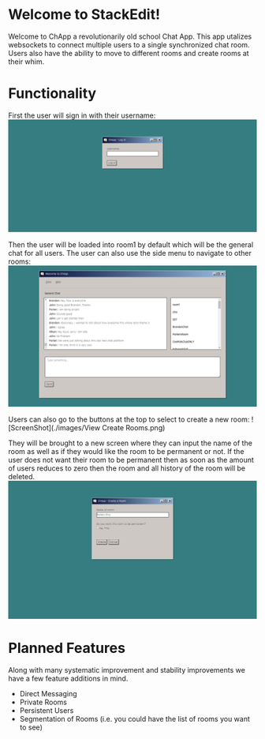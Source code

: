 # Welcome to StackEdit!

Welcome to ChApp a revolutionarily old school Chat App. This app utalizes websockets to connect multiple users to a single synchronized chat room. Users also have the ability to move to different rooms and create rooms at their whim. 

# Functionality
First the user will sign in with their username: 
![ScreenShot](./images/chappLogin.png)

Then the user will be loaded into room1 by default which will be the general chat for all users. The user can also use the side menu to navigate to other rooms: 
![ScreenShot](./images/chappChat.png)

Users can also go to the buttons at the top to select to create a new room: 
![ScreenShot](./images/View Create Rooms.png)

They will be brought to a new screen where they can input the name of the room as well as if they would like the room to be permanent or not. If the user does not want their room to be permanent then as soon as the amount of users reduces to zero then the room and all history of the room will be deleted. 
![ScreenShot](./images/newRoom.png)

# Planned Features
Along with many systematic improvement and stability improvements we have a few feature additions in mind.
- Direct Messaging 
- Private Rooms
- Persistent Users 
- Segmentation of Rooms (i.e. you could have the list of rooms you want to see)

